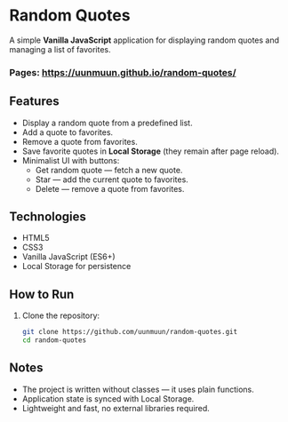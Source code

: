 # Random Quotes

A simple **Vanilla JavaScript** application for displaying random quotes and managing a list of favorites.

### Pages: https://uunmuun.github.io/random-quotes/ 

## Features
- Display a random quote from a predefined list.
- Add a quote to favorites.
- Remove a quote from favorites.
- Save favorite quotes in **Local Storage** (they remain after page reload).
- Minimalist UI with buttons:
  - Get random quote — fetch a new quote.
  - Star — add the current quote to favorites.
  - Delete — remove a quote from favorites.

## Technologies
- HTML5
- CSS3
- Vanilla JavaScript (ES6+)
- Local Storage for persistence


## How to Run
1. Clone the repository:
   ```bash
   git clone https://github.com/uunmuun/random-quotes.git
   cd random-quotes

## Notes

- The project is written without classes — it uses plain functions.
- Application state is synced with Local Storage.
- Lightweight and fast, no external libraries required.
